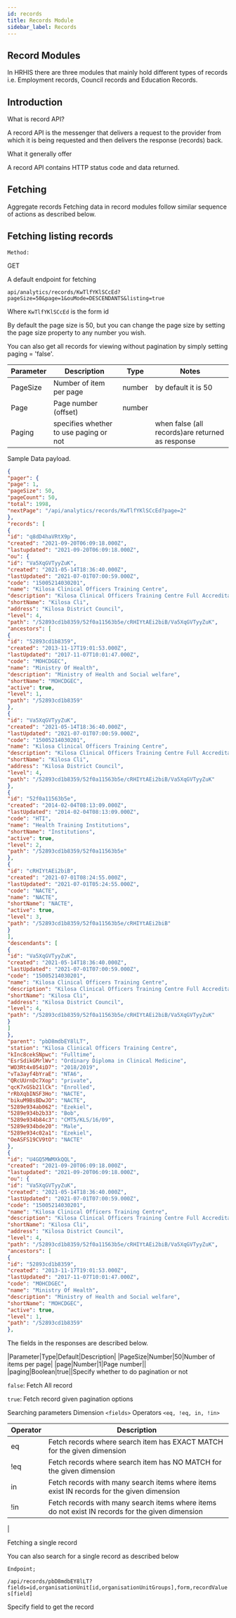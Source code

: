 ```yaml
---
id: records
title: Records Module
sidebar_label: Records
---
```


## Record Modules

In HRHIS there are three modules that mainly hold different types of records i.e. Employment records, Council records and Education Records.

## Introduction

What is record API?

A record API is the messenger that delivers a request to the provider from which it is being requested and then delivers the response (records) back.

What it generally offer

A record API contains HTTP status code and data returned.

## Fetching

Aggregate records Fetching data in record modules follow similar sequence of actions as described below.

## Fetching listing records

`Method:`

GET

A default endpoint for fetching

`api/analytics/records/KwTlfYKlSCcEd?pageSize=50&page=1&ouMode=DESCENDANTS&listing=true`

Where `KwTlfYKlSCcEd` is the form id

By default the page size is 50, but you can change the page size by setting the page size property to any number you wish.

You can also get all records for viewing without pagination by simply setting paging = 'false'.

| Parameter | Description                            | Type   | Notes                                            |
| --------- | -------------------------------------- | ------ | ------------------------------------------------ |
| PageSize  | Number of item per page                | number | by default it is 50                              |
| Page      | Page number (offset)                   | number |                                                  |
| Paging    | specifies whether to use paging or not |        | when false (all records)are returned as response |

Sample Data payload.

```JSON
{
"pager": {
"page": 1,
"pageSize": 50,
"pageCount": 50,
"total": 1998,
"nextPage": "/api/analytics/records/KwTlfYKlSCcEd?page=2"
},
"records": [
{
"id": "q8dD4haVRtX9p",
"created": "2021-09-20T06:09:18.000Z",
"lastupdated": "2021-09-20T06:09:18.000Z",
"ou": {
"id": "Va5XqGVTyyZuK",
"created": "2021-05-14T18:36:40.000Z",
"lastUpdated": "2021-07-01T07:00:59.000Z",
"code": "15005214030201",
"name": "Kilosa Clinical Officers Training Centre",
"description": "Kilosa Clinical Officers Training Centre Full Accreditation",
"shortName": "Kilosa Cli",
"address": "Kilosa District Council",
"level": 4,
"path": "/52893cd1b8359/52f0a11563b5e/cRHIYtAEi2biB/Va5XqGVTyyZuK",
"ancestors": [
{
"id": "52893cd1b8359",
"created": "2013-11-17T19:01:53.000Z",
"lastUpdated": "2017-11-07T10:01:47.000Z",
"code": "MOHCDGEC",
"name": "Ministry Of Health",
"description": "Ministry of Health and Social welfare",
"shortName": "MOHCDGEC",
"active": true,
"level": 1,
"path": "/52893cd1b8359"
},
{
"id": "Va5XqGVTyyZuK",
"created": "2021-05-14T18:36:40.000Z",
"lastUpdated": "2021-07-01T07:00:59.000Z",
"code": "15005214030201",
"name": "Kilosa Clinical Officers Training Centre",
"description": "Kilosa Clinical Officers Training Centre Full Accreditation",
"shortName": "Kilosa Cli",
"address": "Kilosa District Council",
"level": 4,
"path": "/52893cd1b8359/52f0a11563b5e/cRHIYtAEi2biB/Va5XqGVTyyZuK"
},
{
"id": "52f0a11563b5e",
"created": "2014-02-04T08:13:09.000Z",
"lastUpdated": "2014-02-04T08:13:09.000Z",
"code": "HTI",
"name": "Health Training Institutions",
"shortName": "Institutions",
"active": true,
"level": 2,
"path": "/52893cd1b8359/52f0a11563b5e"
},
{
"id": "cRHIYtAEi2biB",
"created": "2021-07-01T08:24:55.000Z",
"lastUpdated": "2021-07-01T05:24:55.000Z",
"code": "NACTE",
"name": "NACTE",
"shortName": "NACTE",
"active": true,
"level": 3,
"path": "/52893cd1b8359/52f0a11563b5e/cRHIYtAEi2biB"
}
],
"descendants": [
{
"id": "Va5XqGVTyyZuK",
"created": "2021-05-14T18:36:40.000Z",
"lastUpdated": "2021-07-01T07:00:59.000Z",
"code": "15005214030201",
"name": "Kilosa Clinical Officers Training Centre",
"description": "Kilosa Clinical Officers Training Centre Full Accreditation",
"shortName": "Kilosa Cli",
"address": "Kilosa District Council",
"level": 4,
"path": "/52893cd1b8359/52f0a11563b5e/cRHIYtAEi2biB/Va5XqGVTyyZuK"
}
]
},
"parent": "pbD8mdbEY8lLT",
"station": "Kilosa Clinical Officers Training Centre",
"kInc8cekSNpwc": "Fulltime",
"EsrSdikGMrlWv": "Ordinary Diploma in Clinical Medicine",
"WO3Rt4x054iD7": "2018/2019",
"vTa3ayf4bYraE": "NTA6",
"QRcUUrnDc7Xop": "private",
"qcK7xGSb21lCk": "Enrolled",
"rRbXqbINSF3Ho": "NACTE",
"bikuM9BsBDwJO": "NACTE",
"5289e934ab062": "Ezekiel",
"5289e934b2b33": "Bob",
"5289e934b84c3": "CMT5/KLS/16/09",
"5289e934bde20": "Male",
"5289e934c02a1": "Ezekiel",
"OeASFS19CV9tO": "NACTE"
},
{
"id": "U4GQ5MWMXkQQL",
"created": "2021-09-20T06:09:18.000Z",
"lastupdated": "2021-09-20T06:09:18.000Z",
"ou": {
"id": "Va5XqGVTyyZuK",
"created": "2021-05-14T18:36:40.000Z",
"lastUpdated": "2021-07-01T07:00:59.000Z",
"code": "15005214030201",
"name": "Kilosa Clinical Officers Training Centre",
"description": "Kilosa Clinical Officers Training Centre Full Accreditation",
"shortName": "Kilosa Cli",
"address": "Kilosa District Council",
"level": 4,
"path": "/52893cd1b8359/52f0a11563b5e/cRHIYtAEi2biB/Va5XqGVTyyZuK",
"ancestors": [
{
"id": "52893cd1b8359",
"created": "2013-11-17T19:01:53.000Z",
"lastUpdated": "2017-11-07T10:01:47.000Z",
"code": "MOHCDGEC",
"name": "Ministry Of Health",
"description": "Ministry of Health and Social welfare",
"shortName": "MOHCDGEC",
"active": true,
"level": 1,
"path": "/52893cd1b8359"
},
```

The fields in the responses are described below.

|Parameter|Type|Default|Description|
|PageSize|Number|50|Number of items per page|
|page|Number|1|Page number||
|paging|Boolean|true||Specify whether to do pagination or not

`false`: Fetch All record

`true`: Fetch record given pagination options

Searching parameters
Dimension `<fields>`
Operators `<eq, !eq, in, !in>`

| Operator | Description                                                                                      |
| -------- | ------------------------------------------------------------------------------------------------ |
| eq       | Fetch records where search item has EXACT MATCH for the given dimension                          |
| !eq      | Fetch records where search item has NO MATCH for the given dimension                             |
| in       | Fetch records with many search items where items exist IN records for the given dimension        |
| !in      | Fetch records with many search items where items do not exist IN records for the given dimension |

|

Fetching a single record

You can also search for a single record as described below

`Endpoint;`

`/api/records/pbD8mdbEY8lLT?fields=id,organisationUnit[id,organisationUnitGroups],form,recordValues[field]`

Specify field to get the record
